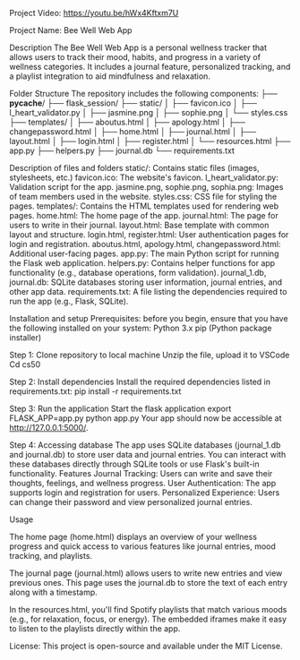 Project Video: https://youtu.be/hWx4Kftxm7U

Project Name: Bee Well Web App

Description
The Bee Well Web App is a personal wellness tracker that allows users to track their mood, habits, and progress in a variety of wellness categories. It includes a journal feature, personalized tracking, and a playlist integration to aid mindfulness and relaxation.

Folder Structure
The repository includes the following components: 
├── __pycache__/
├── flask_session/
├── static/
│   ├── favicon.ico
│   ├── l_heart_validator.py
│   ├── jasmine.png
│   ├── sophie.png
│   └── styles.css
├── templates/
│   ├── aboutus.html
│   ├── apology.html
│   ├── changepassword.html
│   ├── home.html
│   ├── journal.html
│   ├── layout.html
│   ├── login.html
│   ├── register.html
│   └── resources.html
├── app.py
├── helpers.py
├── journal.db
└── requirements.txt

Description of files and folders
static/: Contains static files (images, stylesheets, etc.)
favicon.ico: The website's favicon.
l_heart_validator.py: Validation script for the app.
jasmine.png, sophie.png, sophia.png: Images of team members used in the website.
styles.css: CSS file for styling the pages.
templates/: Contains the HTML templates used for rendering web pages.
home.html: The home page of the app.
journal.html: The page for users to write in their journal.
layout.html: Base template with common layout and structure.
login.html, register.html: User authentication pages for login and registration.
aboutus.html, apology.html, changepassword.html: Additional user-facing pages.
app.py: The main Python script for running the Flask web application.
helpers.py: Contains helper functions for app functionality (e.g., database operations, form validation).
journal_1.db, journal.db: SQLite databases storing user information, journal entries, and other app data.
requirements.txt: A file listing the dependencies required to run the app (e.g., Flask, SQLite).

Installation and setup
Prerequisites: before you begin, ensure that you have the following installed on your system:
Python 3.x
pip (Python package installer)

Step 1: Clone repository to local machine
Unzip the file, upload it to VSCode
Cd cs50

Step 2: Install dependencies
Install the required dependencies listed in requirements.txt:
pip install -r requirements.txt

Step 3: Run the application
Start the flask application 
export FLASK_APP=app.py 
python app.py
Your app should now be accessible at http://127.0.0.1:5000/.




Step 4: Accessing database
The app uses SQLite databases (journal_1.db and journal.db) to store user data and journal entries. You can interact with these databases directly through SQLite tools or use Flask's built-in functionality.
Features
Journal Tracking: Users can write and save their thoughts, feelings, and wellness progress.
User Authentication: The app supports login and registration for users.
Personalized Experience: Users can change their password and view personalized journal entries.


Usage

The home page (home.html) displays an overview of your wellness progress and quick access to various features like journal entries, mood tracking, and playlists.

The journal page (journal.html) allows users to write new entries and view previous ones. This page uses the journal.db to store the text of each entry along with a timestamp.

In the resources.html, you'll find Spotify playlists that match various moods (e.g., for relaxation, focus, or energy). The embedded iframes make it easy to listen to the playlists directly within the app.

License: This project is open-source and available under the MIT License.
